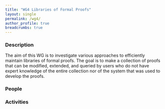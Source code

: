 ```yaml
---
title: "WG4 Libraries of Formal Proofs"
layout: single
permalink: /wg4/
author_profile: true
breadcrumbs: true
---
```


### Description

The aim of this WG is to investigate various approaches to efficiently maintain
libraries of formal proofs. The goal is to make a collection of proofs that can
be modified, extended, and queried by users who do not have expert knowledge of
the entire collection nor of the system that was used to develop the proofs.

### People

### Activities
